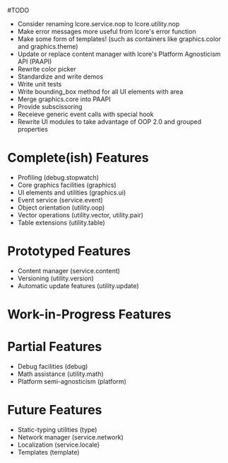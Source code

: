 #TODO
- Consider renaming lcore.service.nop to lcore.utility.nop
- Make error messages more useful from lcore's error function
- Make some form of templates! (such as containers like graphics.color and graphics.theme)
- Update or replace content manager with lcore's Platform Agnosticism API (PAAPI)
- Rewrite color picker
- Standardize and write demos
- Write unit tests
- Write bounding_box method for all UI elements with area
- Merge graphics.core into PAAPI
- Provide subscissoring
- Receieve generic event calls with special hook
- Rewrite UI modules to take advantage of OOP 2.0 and grouped properties

# Complete(ish) Features
- Profiling (debug.stopwatch)
- Core graphics facilities (graphics)
- UI elements and utilities (graphics.ui)
- Event service (service.event)
- Object orientation (utility.oop)
- Vector operations (utility.vector, utility.pair)
- Table extensions (utility.table)

# Prototyped Features
- Content manager (service.content)
- Versioning (utility.version)
- Automatic update features (utility.update)

# Work-in-Progress Features

# Partial Features
- Debug facilities (debug)
- Math assistance (utility.math)
- Platform semi-agnosticism (platform)

# Future Features
- Static-typing utilities (type)
- Network manager (service.network)
- Localization (service.locale)
- Templates (template)